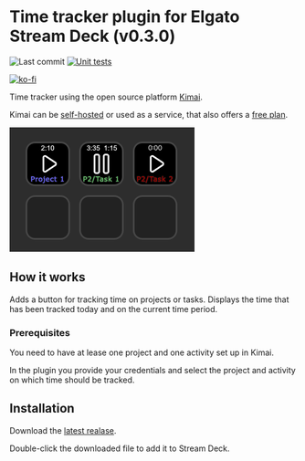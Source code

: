 # Time tracker plugin for Elgato Stream Deck (v0.3.0)

![Last commit](https://img.shields.io/github/last-commit/b263/stream-deck-time-tracker/main)
[![Unit tests](https://github.com/b263/stream-deck-time-tracker/actions/workflows/node.js.yml/badge.svg)](https://github.com/b263/stream-deck-time-tracker/actions/workflows/node.js.yml)

[![ko-fi](https://ko-fi.com/img/githubbutton_sm.svg)](https://ko-fi.com/M4M3SNODI)

Time tracker using the open source platform [Kimai](https://www.kimai.org/).

Kimai can be [self-hosted](https://www.kimai.org/documentation/chapter-on-premise.html) or used as a service, that also offers a [free plan](https://www.kimai.cloud/start-trial).

![Preview](assets/preview.png)

## How it works

Adds a button for tracking time on projects or tasks. Displays the time that has been tracked today and on the current time period.

### Prerequisites

You need to have at lease one project and one activity set up in Kimai.

In the plugin you provide your credentials and select the project and activity on which time should be tracked.

## Installation

Download the [latest realase](https://github.com/b263/stream-deck-time-tracker/releases/download/0.3.0/dev.b263.time-tracker.streamDeckPlugin).

Double-click the downloaded file to add it to Stream Deck.
